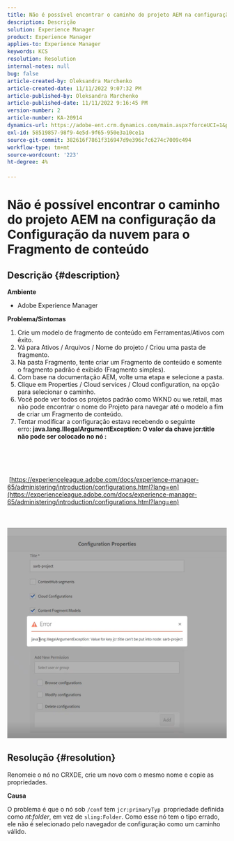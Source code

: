 ```yaml
---
title: Não é possível encontrar o caminho do projeto AEM na configuração da Configuração da nuvem para o Fragmento de conteúdo
description: Descrição
solution: Experience Manager
product: Experience Manager
applies-to: Experience Manager
keywords: KCS
resolution: Resolution
internal-notes: null
bug: false
article-created-by: Oleksandra Marchenko
article-created-date: 11/11/2022 9:07:32 PM
article-published-by: Oleksandra Marchenko
article-published-date: 11/11/2022 9:16:45 PM
version-number: 2
article-number: KA-20914
dynamics-url: https://adobe-ent.crm.dynamics.com/main.aspx?forceUCI=1&pagetype=entityrecord&etn=knowledgearticle&id=e9a83ad9-0462-ed11-9561-6045bd006b25
exl-id: 58519857-98f9-4e5d-9f65-950e3a10ce1a
source-git-commit: 382616f7861f316947d9e396c7c6274c7009c494
workflow-type: tm+mt
source-wordcount: '223'
ht-degree: 4%

---
```


# Não é possível encontrar o caminho do projeto AEM na configuração da Configuração da nuvem para o Fragmento de conteúdo

## Descrição {#description}


<b>Ambiente</b>

- Adobe Experience Manager


<b>Problema/Sintomas</b>

1. Crie um modelo de fragmento de conteúdo em Ferramentas/Ativos com êxito.
2. Vá para Ativos / Arquivos / Nome do projeto / Criou uma pasta de fragmento.
3. Na pasta Fragmento, tente criar um Fragmento de conteúdo e somente o fragmento padrão é exibido (Fragmento simples).
4. Com base na documentação AEM, volte uma etapa e selecione a pasta.
5. Clique em Properties / Cloud services / Cloud configuration, na opção para selecionar o caminho.
6. Você pode ver todos os projetos padrão como WKND ou we.retail, mas não pode encontrar o nome do Projeto para navegar até o modelo a fim de criar um Fragmento de conteúdo.
7. Tentar modificar a configuração estava recebendo o seguinte erro: <b>java.lang.IllegalArgumentException: O valor da chave jcr:title não pode ser colocado no nó :</b>

<br><br> <br><br> [https://experienceleague.adobe.com/docs/experience-manager-65/administering/introduction/configurations.html?lang=en](https://experienceleague.adobe.com/docs/experience-manager-65/administering/introduction/configurations.html?lang=en)<br><br> <br><br>![](assets/___eaa83ad9-0462-ed11-9561-6045bd006b25___.png)<br>

## Resolução {#resolution}


Renomeie o nó no CRXDE, crie um novo com o mesmo nome e copie as propriedades.

<b>Causa</b>

O problema é que o nó sob `/conf` tem `jcr:primaryTyp `propriedade definida como *nt:folder*, em vez de `sling:Folder`.
Como esse nó tem o tipo errado, ele não é selecionado pelo navegador de configuração como um caminho válido.
